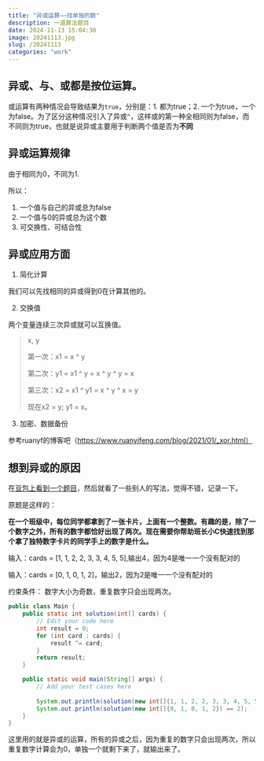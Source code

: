```yaml
---
title: "异或运算——找单独的数"
description: 一道算法题目
date: 2024-11-13 15:04:30
image: 20241113.jpg
slug: /20241113
categories: "work"
---
```


## 异或、与、或都是按位运算。

或运算有两种情况会导致结果为`true`，分别是：1. 都为true；2. 一个为true，一个为false。为了区分这种情况引入了异或`^`，这样或的第一种全相同则为false，而不同则为true，也就是说异或主要用于判断两个值是否为**不同**

## 异或运算规律

由于相同为0，不同为1.

所以：

1. 一个值与自己的异或总为false
2. 一个值与0的异或总为这个数
3. 可交换性、可结合性

## 异或应用方面

1. 简化计算

我们可以先找相同的异或得到0在计算其他的。

2. 交换值

两个变量连续三次异或就可以互换值。

> x, y
>
> 第一次：x1 = x ^ y
>
> 第二次：y1 = x1 ^ y = x ^ y ^ y = x
>
> 第三次：x2 = x1 ^ y1 = x ^ y ^ x = y
>
> 现在x2 = y; y1 = x。

3. 加密、数据备份

参考ruanyf的博客吧（https://www.ruanyifeng.com/blog/2021/01/_xor.html）

## 想到异或的原因

在[豆包上看到一个题目](https://www.marscode.cn/practice/9e08kko47ern5p?problem_id=7414004855077912620)，然后就看了一些别人的写法，觉得不错，记录一下。

原题是这样的：

**在一个班级中，每位同学都拿到了一张卡片，上面有一个整数。有趣的是，除了一个数字之外，所有的数字都恰好出现了两次。现在需要你帮助班长小C快速找到那个拿了独特数字卡片的同学手上的数字是什么。**

输入：cards = [1, 1, 2, 2, 3, 3, 4, 5, 5],输出4，因为4是唯一一个没有配对的

输入：cards = [0, 1, 0, 1, 2]，输出2，因为2是唯一一个没有配对的

约束条件： 数字大小为奇数，重复数字只会出现两次。

```java
public class Main {
    public static int solution(int[] cards) {
        // Edit your code here
        int result = 0;
        for (int card : cards) {
            result ^= card;
        }
        return result;
    }

    public static void main(String[] args) {
        // Add your test cases here
        
        System.out.println(solution(new int[]{1, 1, 2, 2, 3, 3, 4, 5, 5}) == 4);
        System.out.println(solution(new int[]{0, 1, 0, 1, 2}) == 2);
    }
}
```

这里用的就是异或的运算，所有的异或之后，因为重复的数字只会出现两次，所以重复数字计算会为0，单独一个就剩下来了，就输出来了。